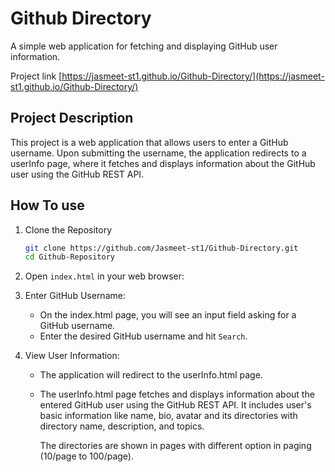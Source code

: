 
# Github Directory

A simple web application for fetching and displaying GitHub user information.

Project link [https://jasmeet-st1.github.io/Github-Directory/](https://jasmeet-st1.github.io/Github-Directory/)

## Project Description

This project is a web application that allows users to enter a GitHub username. Upon submitting the username, the application redirects to a userInfo page, where it fetches and displays information about the GitHub user using the GitHub REST API.

## How To use

1. Clone the Repository
   ```bash
   git clone https://github.com/Jasmeet-st1/Github-Directory.git
   cd Github-Repository
   ```

2. Open `index.html` in your web browser:

3. Enter GitHub Username:
    - On the index.html page, you will see an input field asking for a GitHub username.
    - Enter the desired GitHub username and hit `Search`.

4. View User Information:
    - The application will redirect to the userInfo.html page.
    - The userInfo.html page fetches and displays information about the entered GitHub user using the GitHub REST API. It includes user's basic information like name, bio, avatar and its directories with directory name, description, and topics. 

         The directories are shown in pages with different option in paging (10/page to 100/page).

